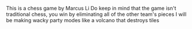 This is a chess game by Marcus Li
Do keep in mind that the game isn't traditional chess, you win by eliminating all of the other team's pieces
I will be making wacky party modes like a volcano that destroys tiles
